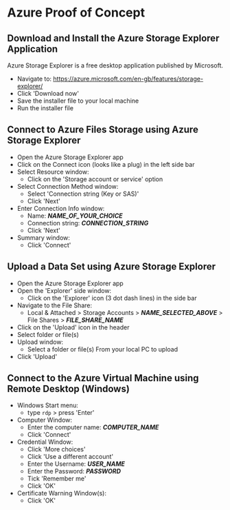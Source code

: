 # Azure Proof of Concept

## Download and Install the Azure Storage Explorer Application

Azure Storage Explorer is a free desktop application published by Microsoft.

- Navigate to: https://azure.microsoft.com/en-gb/features/storage-explorer/
- Click 'Download now'
- Save the installer file to your local machine
- Run the installer file

## Connect to Azure Files Storage using Azure Storage Explorer

- Open the Azure Storage Explorer app
- Click on the Connect icon (looks like a plug) in the left side bar
- Select Resource window:
  - Click on the 'Storage account or service' option
- Select Connection Method window:
  - Select 'Connection string (Key or SAS)'
  - Click 'Next'
- Enter Connection Info window:
  - Name: ___NAME_OF_YOUR_CHOICE___
  - Connection string: ___CONNECTION_STRING___
  - Click 'Next'
- Summary window:
  - Click 'Connect'

## Upload a Data Set using Azure Storage Explorer

- Open the Azure Storage Explorer app
- Open the 'Explorer' side window:
  - Click on the 'Explorer' icon (3 dot dash lines) in the side bar
- Navigate to the File Share:
  - Local & Attached > Storage Accounts > ___NAME_SELECTED_ABOVE___ > File Shares > ___FILE_SHARE_NAME___
- Click on the 'Upload' icon in the header
- Select folder or file(s)
- Upload window:
  - Select a folder or file(s) From your local PC to upload
- Click 'Upload'

## Connect to the Azure Virtual Machine using Remote Desktop (Windows)

- Windows Start menu:
  - type `rdp` > press 'Enter'
- Computer Window:
  - Enter the computer name: ___COMPUTER_NAME___
  - Click 'Connect'
- Credential Window:
  - Click 'More choices'
  - Click 'Use a different account'
  - Enter the Username: ___USER_NAME___
  - Enter the Password: ___PASSWORD___
  - Tick 'Remember me'
  - Click 'OK'
- Certificate Warning Window(s):
  - Click 'OK'

